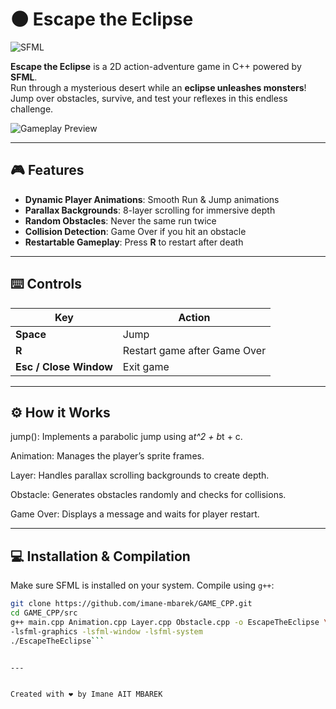 # 🌑 Escape the Eclipse

![SFML](https://img.shields.io/badge/SFML-2.5.1-blue)  

**Escape the Eclipse** is a 2D action-adventure game in C++ powered by **SFML**.  
Run through a mysterious desert while an **eclipse unleashes monsters**! Jump over obstacles, survive, and test your reflexes in this endless challenge.  

![Gameplay Preview](resources/images/gameplay_placeholder.gif)  

---

## 🎮 Features
- **Dynamic Player Animations**: Smooth Run & Jump animations  
- **Parallax Backgrounds**: 8-layer scrolling for immersive depth  
- **Random Obstacles**: Never the same run twice  
- **Collision Detection**: Game Over if you hit an obstacle  
- **Restartable Gameplay**: Press **R** to restart after death  



---


## ⌨️ Controls


| Key                    | Action                       |
| ---------------------- | ---------------------------- |
| **Space**              | Jump                         |
| **R**                  | Restart game after Game Over |
| **Esc / Close Window** | Exit game                    |



---


## ⚙️ How it Works

jump(): Implements a parabolic jump using a*t^2 + b*t + c.

Animation: Manages the player’s sprite frames.

Layer: Handles parallax scrolling backgrounds to create depth.

Obstacle: Generates obstacles randomly and checks for collisions.

Game Over: Displays a message and waits for player restart.


---


## 💻 Installation & Compilation
Make sure SFML is installed on your system. Compile using `g++`:

```bash
git clone https://github.com/imane-mbarek/GAME_CPP.git
cd GAME_CPP/src
g++ main.cpp Animation.cpp Layer.cpp Obstacle.cpp -o EscapeTheEclipse \
-lsfml-graphics -lsfml-window -lsfml-system
./EscapeTheEclipse```


---


Created with ❤️ by Imane AIT MBAREK
